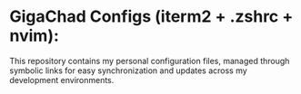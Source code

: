 # GigaChad Configs (iterm2 + .zshrc + nvim): 

This repository contains my personal configuration files, managed through symbolic links for easy synchronization and updates across my development environments.
